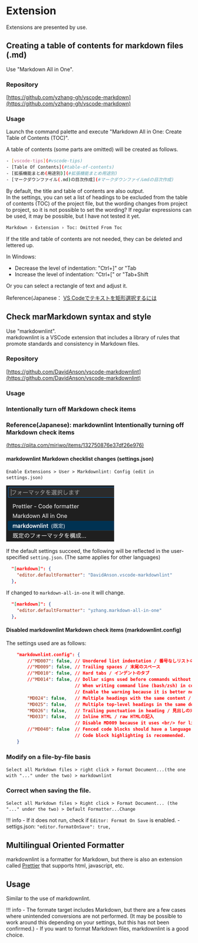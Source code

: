 # Extension

Extensions are presented by use.

## Creating a table of contents for markdown files (.md)

Use "Markdown All in One".

### Repository

[https://github.com/yzhang-gh/vscode-markdown](https://github.com/yzhang-gh/vscode-markdown)

### Usage

Launch the command palette and execute "Markdown All in One: Create Table of Contents (TOC)".

A table of contents (some parts are omitted) will be created as follows.

```bash
- [vscode-tips](#vscode-tips)
- [Table Of Contents](#table-of-contents)
- [拡張機能まとめ(用途別)](#拡張機能まとめ用途別)
- [マークダウンファイル(.md)の目次作成](#マークダウンファイルmdの目次作成)
```

By default, the title and table of contents are also output.<br />
In the settings, you can set a list of headings to be excluded from the table of contents (TOC) of the project file, but the wording changes from project to project, so it is not possible to set the wording? If regular expressions can be used, it may be possible, but I have not tested it yet.

```bash
Markdown › Extension › Toc: Omitted From Toc
```

If the title and table of contents are not needed, they can be deleted and lettered up.

In Windows:

- Decrease the level of indentation: "Ctrl+\]" or "Tab
- Increase the level of indentation: "Ctrl+\[" or "Tab+Shift

Or you can select a rectangle of text and adjust it.

Reference(Japanese： [VS Codeでテキストを矩形選択するには](https://atmarkit.itmedia.co.jp/ait/articles/1805/11/news022.html)

## Check marMarkdown syntax and style

Use "markdownlint".<br />
markdownlint is a VSCode extension that includes a library of rules that promote standards and consistency in Markdown files.

### Repository

[https://github.com/DavidAnson/vscode-markdownlint](https://github.com/DavidAnson/vscode-markdownlint)

### Usage

### Intentionally turn off Markdown check items

### Reference(Japanese): markdownlint Intentionally turning off Markdown check items

[(https://qiita.com/miriwo/items/132750876e37df26e976)](https://qiita.com/miriwo/items/132750876e37df26e976)

#### markdownlint Markdown checklist changes (settings.json)

```text
Enable Extensions > User > Markdownlint: Config (edit in settings.json)
```

![markdown-defaultFormatter](./images/markdown-defaultFormatter.png)

If the default settings succeed, the following will be reflected in the user-specified `setting.json`. (The same applies for other languages)

```json
  "[markdown]": {
    "editor.defaultFormatter": "DavidAnson.vscode-markdownlint"
  },
```

If changed to `markdown-all-in-one` it will change.

```json
  "[markdown]": {
    "editor.defaultFormatter": "yzhang.markdown-all-in-one"
  },
```

#### Disabled markdownlint Markdown check items (markdownlint.config)

The settings used are as follows:

```json
    "markdownlint.config": {
        //"MD007": false, // Unordered list indentation / 番号なしリストのインデント
        //"MD009": false, // Trailing spaces / 末尾のスペース
        //"MD010": false, // Hard tabs / インデントのタブ
        //"MD014": false, // Dollar signs used before commands without showing output / コマンドの前にドル記号を使用して出力を表示しない
                          // When writing command line (bash/zsh) in code blocks, considering copy & paste,
                          // Enable the warning because it is better not to display "$" and "%". (Disable if appearance is important.)
        "MD024": false,   // Multiple headings with the same content / 同じ内容の複数の見出し
        "MD025": false,   // Multiple top-level headings in the same document / 同じドキュメント内の複数のトップレベルの見出し
        "MD026": false,   // Trailing punctuation in heading / 見出しの末尾の句読点
        "MD033": false,   // Inline HTML / raw HTMLの記入
                          // Disable MD009 because it uses <br/> for line breaks instead of disabling it.
        //"MD040": false  // Fenced code blocks should have a language specified / フェンスされたコードブロックには言語を指定する必要があります
                          // Code block highlighting is recommended.
    }
```

### Modify on a file-by-file basis

```text
Select all Markdown files > right click > Format Document...(the one with "..." under the two) > markdownlint
```

### Correct when saving the file.

```text
Select all Markdown files > Right click > Format Document... (the "..." under the two) > Default Formatter...Change
```

!!! info
    - If it does not run, check if `Editor: Format On Save` is enabled.
    - settigs.json: `"editor.formatOnSave": true,`

## Multilingual Oriented Formatter

markdownlint is a formatter for Markdown, but there is also an extension called [Prettier](https://prettier.io/) that supports html, javascript, etc.

## Usage

Similar to the use of markdownlint.

!!! info
    - The formate target includes Markdown, but there are a few cases where unintended conversions are not performed. (It may be possible to work around this depending on your settings, but this has not been confirmed.)
    - If you want to format Markdown files, markdownlint is a good choice.
